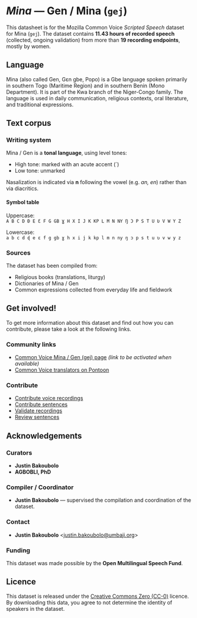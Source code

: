 # *Mina* — Gen / Mina (`gej`)
This datasheet is for the Mozilla Common Voice *Scripted Speech* dataset  
for Mina (`gej`). The dataset contains **11.43 hours of recorded speech** (collected, ongoing validation) from more than **19 recording endpoints**, mostly by women.

## Language
Mina (also called Gen, Gɛn gbe, Popo) is a Gbe language spoken primarily in southern Togo (Maritime Region) and in southern Benin (Mono Department). It is part of the Kwa branch of the Niger-Congo family. The language is used in daily communication, religious contexts, oral literature, and traditional expressions.
<!-- ### Variants -->
<!-- Original Answer: -->
<!-- This dataset focuses on the standardized Mina / Gen variety as documented in the *Alphabet des langues nationales* (Benin) and grammars of Gen. Regional lexical and phonetic variation is present (e.g. influence from neighboring Gbe languages), but the dataset aims for consistent orthography. -->

## Text corpus

### Writing system
Mina / Gen is a **tonal language**, using level tones:  

- High tone: marked with an acute accent (´)  
- Low tone: unmarked  

Nasalization is indicated via **n** following the vowel (e.g. *an, en*) rather than via diacritics.

#### Symbol table
Uppercase:  
```A B C D Ɖ E Ɛ F G GB Ɣ H X I J K KP L M N NY Ŋ Ɔ P S T U Ʋ V W Y Z  ```

Lowercase:  
```a b c d ɖ e ɛ f g gb ɣ h x i j k kp l m n ny ŋ ɔ p s t u ʋ v w y z  ```

### Sources
The dataset has been compiled from:  

* Religious books (translations, liturgy)  
* Dictionaries of Mina / Gen  
* Common expressions collected from everyday life and fieldwork

## Get involved!
To get more information about this dataset and find out how you can contribute, please take a look at the following links.

### Community links
* [Common Voice Mina / Gen (gej) page](https://commonvoice.mozilla.org/gej) *(link to be activated when available)*
* [Common Voice translators on Pontoon](https://pontoon.mozilla.org/gej/common-voice/contributors/)

### Contribute
* [Contribute voice recordings](https://commonvoice.mozilla.org/gej/speak)  
* [Contribute sentences](https://commonvoice.mozilla.org/gej/write)  
* [Validate recordings](https://commonvoice.mozilla.org/gej/listen)  
* [Review sentences](https://commonvoice.mozilla.org/gej/review)

## Acknowledgements

### Curators
* **Justin Bakoubolo**  
* **AGBOBLI, PhD**

### Compiler / Coordinator
* **Justin Bakoubolo** — supervised the compilation and coordination of the dataset.

### Contact
* **Justin Bakoubolo** <[justin.bakoubolo@umbaji.org](mailto:justin.bakoubolo@umbaji.org)>

### Funding
This dataset was made possible by the **Open Multilingual Speech Fund**.

## Licence
This dataset is released under the [Creative Commons Zero (CC-0)](https://creativecommons.org/public-domain/cc0/) licence.  
By downloading this data, you agree to not determine the identity of speakers in the dataset.